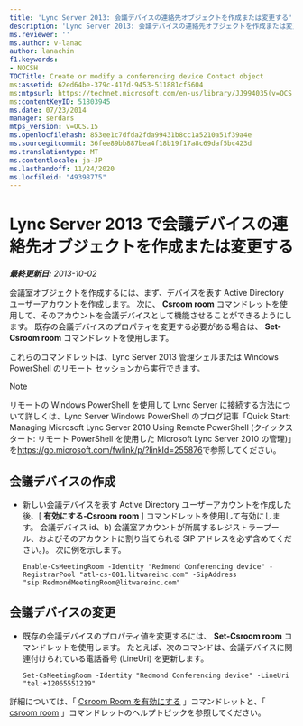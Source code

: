 ```yaml
---
title: 'Lync Server 2013: 会議デバイスの連絡先オブジェクトを作成または変更する'
description: 'Lync Server 2013: 会議デバイスの連絡先オブジェクトを作成または変更します。'
ms.reviewer: ''
ms.author: v-lanac
author: lanachin
f1.keywords:
- NOCSH
TOCTitle: Create or modify a conferencing device Contact object
ms:assetid: 62ed64be-379c-417d-9453-511881cf5604
ms:mtpsurl: https://technet.microsoft.com/en-us/library/JJ994035(v=OCS.15)
ms:contentKeyID: 51803945
ms.date: 07/23/2014
manager: serdars
mtps_version: v=OCS.15
ms.openlocfilehash: 853ee1c7dfda2fda99431b8cc1a5210a51f39a4e
ms.sourcegitcommit: 36fee89bb887bea4f18b19f17a8c69daf5bc423d
ms.translationtype: MT
ms.contentlocale: ja-JP
ms.lasthandoff: 11/24/2020
ms.locfileid: "49398775"
---
```

# <a name="create-or-modify-a-conferencing-device-contact-object-in-lync-server-2013"></a>Lync Server 2013 で会議デバイスの連絡先オブジェクトを作成または変更する

<div data-xmlns="http://www.w3.org/1999/xhtml">

<div class="topic" data-xmlns="http://www.w3.org/1999/xhtml" data-msxsl="urn:schemas-microsoft-com:xslt" data-cs="https://msdn.microsoft.com/">

<div data-asp="https://msdn2.microsoft.com/asp">



</div>

<div id="mainSection">

<div id="mainBody">

<span> </span>

_**最終更新日:** 2013-10-02_

会議室オブジェクトを作成するには、まず、デバイスを表す Active Directory ユーザーアカウントを作成します。 次に、 **Csroom room** コマンドレットを使用して、そのアカウントを会議デバイスとして機能させることができるようにします。 既存の会議デバイスのプロパティを変更する必要がある場合は、 **Set-Csroom room** コマンドレットを使用します。

これらのコマンドレットは、Lync Server 2013 管理シェルまたは Windows PowerShell のリモート セッションから実行できます。

<div>


> [!NOTE]  
> リモートの Windows PowerShell を使用して Lync Server に接続する方法について詳しくは、Lync Server Windows PowerShell のブログ記事「Quick Start: Managing Microsoft Lync Server 2010 Using Remote PowerShell (クイックスタート: リモート PowerShell を使用した Microsoft Lync Server 2010 の管理)」を<A href="https://go.microsoft.com/fwlink/p/?linkid=255876">https://go.microsoft.com/fwlink/p/?linkId=255876</A>で参照してください。



</div>

<div>


<div>

## <a name="creating-a-conferencing-device"></a>会議デバイスの作成

  - 新しい会議デバイスを表す Active Directory ユーザーアカウントを作成した後、[ **有効にする-Csroom room** ] コマンドレットを使用して有効にします。 会議デバイス id、b) 会議室アカウントが所属するレジストラープール、およびそのアカウントに割り当てられる SIP アドレスを必ず含めてください。)。 次に例を示します。
    
        Enable-CsMeetingRoom -Identity "Redmond Conferencing device" -RegistrarPool "atl-cs-001.litwareinc.com" -SipAddress "sip:RedmondMeetingRoom@litwareinc.com"

</div>

<div>

## <a name="modifying-a-conferencing-device"></a>会議デバイスの変更

  - 既存の会議デバイスのプロパティ値を変更するには、 **Set-Csroom room** コマンドレットを使用します。 たとえば、次のコマンドは、会議デバイスに関連付けられている電話番号 (LineUri) を更新します。
    
        Set-CsMeetingRoom -Identity "Redmond Conferencing device" -LineUri "tel:+12065551219"

</div>

詳細については、「 [Csroom Room を有効にする](https://docs.microsoft.com/powershell/module/skype/Enable-CsMeetingRoom) 」コマンドレットと、「 [csroom room](https://docs.microsoft.com/powershell/module/skype/Set-CsMeetingRoom) 」コマンドレットのヘルプトピックを参照してください。

</div>

</div>

<span> </span>

</div>

</div>

</div>

